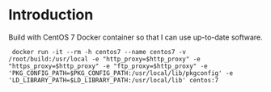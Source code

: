 # Introduction #

Build with CentOS 7 Docker container so that I can use up-to-date software.
 
     docker run -it --rm -h centos7 --name centos7 -v /root/build:/usr/local -e "http_proxy=$http_proxy" -e "https_proxy=$http_proxy" -e "ftp_proxy=$http_proxy" -e 'PKG_CONFIG_PATH=$PKG_CONFIG_PATH:/usr/local/lib/pkgconfig' -e 'LD_LIBRARY_PATH=$LD_LIBRARY_PATH:/usr/local/lib' centos:7